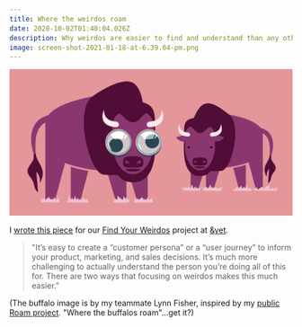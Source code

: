 ```yaml
---
title: Where the weirdos roam
date: 2020-10-02T01:40:04.026Z
description: Why weirdos are easier to find and understand than any other breed of human
image: screen-shot-2021-01-18-at-6.39.04-pm.png
---
```

![An illustration of two purple buffalo on a pink background, one with big googly eyes.](screen-shot-2021-01-18-at-6.39.04-pm.png)

I [wrote this piece](https://find.yourweirdos.com/posts/where-the-weirdos-roam) for our [Find Your Weirdos](https://find.yourweirdos.com) project at [&yet](https://andyet.com). 

> "It’s easy to create a “customer persona” or a “user journey” to inform your product, marketing, and sales decisions. It’s much more challenging to actually understand the person you’re doing all of this for. There are two ways that focusing on weirdos makes this much easier."

(The buffalo image is by my teammate Lynn Fisher, inspired by my [public Roam project](http://roam.sarahavenir.com). "Where the buffalos roam"...get it?)